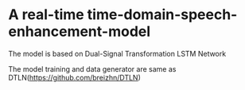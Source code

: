# A real-time time-domain-speech-enhancement-model

The model is based on  Dual-Signal Transformation LSTM Network


The model training and data generator are same as DTLN(https://github.com/breizhn/DTLN)
